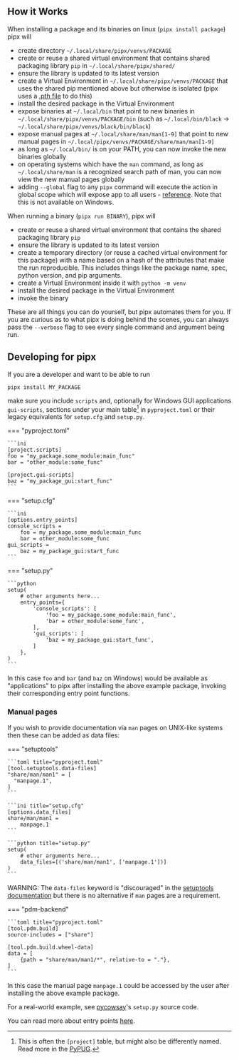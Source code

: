 ## How it Works

When installing a package and its binaries on linux (`pipx install package`) pipx will

- create directory `~/.local/share/pipx/venvs/PACKAGE`
- create or reuse a shared virtual environment that contains shared packaging library `pip` in
  `~/.local/share/pipx/shared/`
- ensure the library is updated to its latest version
- create a Virtual Environment in `~/.local/share/pipx/venvs/PACKAGE` that uses the shared pip mentioned above but
  otherwise is isolated (pipx uses a [.pth file](https://docs.python.org/3/library/site.html) to do this)
- install the desired package in the Virtual Environment
- expose binaries at `~/.local/bin` that point to new binaries in `~/.local/share/pipx/venvs/PACKAGE/bin` (such as
  `~/.local/bin/black` -> `~/.local/share/pipx/venvs/black/bin/black`)
- expose manual pages at `~/.local/share/man/man[1-9]` that point to new manual pages in
  `~/.local/pipx/venvs/PACKAGE/share/man/man[1-9]`
- as long as `~/.local/bin/` is on your PATH, you can now invoke the new binaries globally
- on operating systems which have the `man` command, as long as `~/.local/share/man` is a recognized search path of man,
  you can now view the new manual pages globally
- adding `--global` flag to any `pipx` command will execute the action in global scope which will expose app to all
  users - [reference](installation.md#global-installation). Note that this is not available on Windows.

When running a binary (`pipx run BINARY`), pipx will

- create or reuse a shared virtual environment that contains the shared packaging library `pip`
- ensure the library is updated to its latest version
- create a temporary directory (or reuse a cached virtual environment for this package) with a name based on a hash of
  the attributes that make the run reproducible. This includes things like the package name, spec, python version, and
  pip arguments.
- create a Virtual Environment inside it with `python -m venv`
- install the desired package in the Virtual Environment
- invoke the binary

These are all things you can do yourself, but pipx automates them for you. If you are curious as to what pipx is doing
behind the scenes, you can always pass the `--verbose` flag to see every single command and argument being run.

## Developing for pipx

If you are a developer and want to be able to run

```
pipx install MY_PACKAGE
```

make sure you include `scripts` and, optionally for Windows GUI applications `gui-scripts`, sections under your main table[^1] in `pyproject.toml` or their legacy equivalents for `setup.cfg` and `setup.py`.

[^1]: This is often the `[project]` table, but might also be differently named. Read more in the [PyPUG](https://packaging.python.org/en/latest/guides/writing-pyproject-toml/#writing-your-pyproject-toml).

=== "pyproject.toml"

    ```ini
    [project.scripts]
    foo = "my_package.some_module:main_func"
    bar = "other_module:some_func"

    [project.gui-scripts]
    baz = "my_package_gui:start_func"
    ```

=== "setup.cfg"

    ```ini
    [options.entry_points]
    console_scripts =
        foo = my_package.some_module:main_func
        bar = other_module:some_func
    gui_scripts =
        baz = my_package_gui:start_func
    ```

=== "setup.py"

    ```python
    setup(
        # other arguments here...
        entry_points={
            'console_scripts': [
                'foo = my_package.some_module:main_func',
                'bar = other_module:some_func',
            ],
            'gui_scripts': [
                'baz = my_package_gui:start_func',
            ]
        },
    )
    ```

In this case `foo` and `bar` (and `baz` on Windows) would be available as "applications" to pipx after installing the above example package, invoking their corresponding entry point functions.

### Manual pages

If you wish to provide documentation via `man` pages on UNIX-like systems then these can be added as data files:

=== "setuptools"

    ```toml title="pyproject.toml"
    [tool.setuptools.data-files]
    "share/man/man1" = [
      "manpage.1",
    ]
    ```

    ```ini title="setup.cfg"
    [options.data_files]
    share/man/man1 =
        manpage.1
    ```

    ```python title="setup.py"
    setup(
        # other arguments here...
        data_files=[('share/man/man1', ['manpage.1'])]
    )
    ```

WARNING: The `data-files` keyword is "discouraged" in the [setuptools documentation](https://setuptools.pypa.io/en/latest/userguide/pyproject_config.html#setuptools-specific-configuration) but there is no alternative if `man` pages are a requirement.

=== "pdm-backend"

    ```toml title="pyproject.toml"
    [tool.pdm.build]
    source-includes = ["share"]

    [tool.pdm.build.wheel-data]
    data = [
        {path = "share/man/man1/*", relative-to = "."},
    ]
    ```

In this case the manual page `manpage.1` could be accessed by the user after installing the above example package.

For a real-world example, see [pycowsay](https://github.com/cs01/pycowsay/blob/master/setup.py)'s `setup.py` source code.

You can read more about entry points [here](https://setuptools.pypa.io/en/latest/userguide/quickstart.html#entry-points-and-automatic-script-creation).
